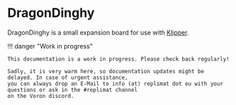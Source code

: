 # DragonDinghy

DragonDinghy is a small expansion board for use with [Klipper](https://klipper3d.org).

!!! danger "Work in progress"

    This documentation is a work in progress. Please check back regularly!

    Sadly, it is very warm here, so documentation updates might be delayed. In case of urgent assistance,
    you can always drop an E-Mail to info (at) replimat dot eu with your questions or ask in the #replimat channel
    on the Voron discord.